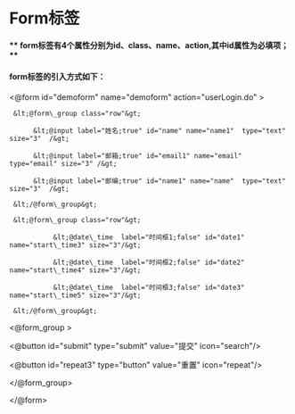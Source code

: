 # **Form标签**

#### ** form标签有4个属性分别为id、class、name、action,其中id属性为必填项；**

#### form标签的引入方式如下：

&lt;@form  id="demoform"  name="demoform"  action="userLogin.do" &gt;

```
 &lt;@form\_group class="row"&gt;

      &lt;@input label="姓名;true" id="name" name="name1"  type="text" size="3"  /&gt;

      &lt;@input label="邮箱;true" id="email1" name="email"  type="email" size="3" /&gt;

      &lt;@input label="邮编;true" id="name1" name="name"  type="text" size="3"  /&gt;

 &lt;/@form\_group&gt;
```

     &lt;@form\_group class="row"&gt;

               &lt;@date\_time  label="时间框1;false" id="date1" name="start\_time3" size="3"/&gt;

               &lt;@date\_time  label="时间框2;false" id="date2" name="start\_time4" size="3"/&gt;

               &lt;@date\_time  label="时间框3;false" id="date3" name="start\_time5" size="3"/&gt;

     &lt;/@form\_group&gt;

&lt;@form\_group &gt;

&lt;@button id="submit" type="submit"   value="提交" icon="search"/&gt;

&lt;@button id="repeat3" type="button"   value="重置" icon="repeat"/&gt;

&lt;/@form\_group&gt;

&lt;/@form&gt;


